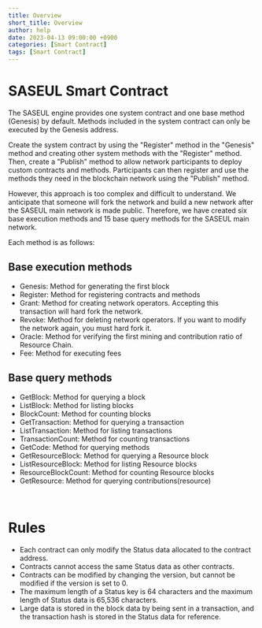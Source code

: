 ```yaml
---
title: Overview
short_title: Overview
author: help
date: 2023-04-13 09:00:00 +0900
categories: [Smart Contract]
tags: [Smart Contract]
---
```


# SASEUL Smart Contract

The SASEUL engine provides one system contract and one base method (Genesis) by default. 
Methods included in the system contract can only be executed by the Genesis address.

Create the system contract by using the "Register" method in the "Genesis" method 
and creating other system methods with the "Register" method. 
Then, create a "Publish" method to allow network participants to deploy custom contracts and methods. 
Participants can then register and use the methods they need in the blockchain network using the "Publish" method.

However, this approach is too complex and difficult to understand. 
We anticipate that someone will fork the network and build a new network after the SASEUL main network is made public. 
Therefore, we have created six base execution methods and 15 base query methods for the SASEUL main network.

Each method is as follows:

## Base execution methods
- Genesis: Method for generating the first block
- Register: Method for registering contracts and methods
- Grant: Method for creating network operators. Accepting this transaction will hard fork the network.
- Revoke: Method for deleting network operators. If you want to modify the network again, you must hard fork it.
- Oracle: Method for verifying the first mining and contribution ratio of Resource Chain.
- Fee: Method for executing fees

## Base query methods
- GetBlock: Method for querying a block
- ListBlock: Method for listing blocks
- BlockCount: Method for counting blocks
- GetTransaction: Method for querying a transaction
- ListTransaction: Method for listing transactions
- TransactionCount: Method for counting transactions
- GetCode: Method for querying methods
- GetResourceBlock: Method for querying a Resource block
- ListResourceBlock: Method for listing Resource blocks
- ResourceBlockCount: Method for counting Resource blocks
- GetResource: Method for querying contributions(resource)

<br>

# Rules
- Each contract can only modify the Status data allocated to the contract address.
- Contracts cannot access the same Status data as other contracts.
- Contracts can be modified by changing the version, but cannot be modified if the version is set to 0.
- The maximum length of a Status key is 64 characters and the maximum length of Status data is 65,536 characters.
- Large data is stored in the block data by being sent in a transaction, and the transaction hash is stored in the Status data for reference.
